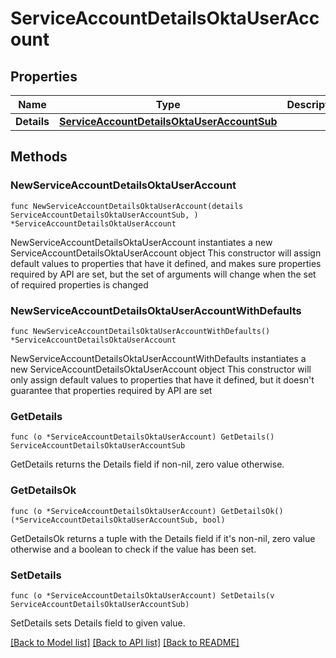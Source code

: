# ServiceAccountDetailsOktaUserAccount

## Properties

Name | Type | Description | Notes
------------ | ------------- | ------------- | -------------
**Details** | [**ServiceAccountDetailsOktaUserAccountSub**](ServiceAccountDetailsOktaUserAccountSub.md) |  | 

## Methods

### NewServiceAccountDetailsOktaUserAccount

`func NewServiceAccountDetailsOktaUserAccount(details ServiceAccountDetailsOktaUserAccountSub, ) *ServiceAccountDetailsOktaUserAccount`

NewServiceAccountDetailsOktaUserAccount instantiates a new ServiceAccountDetailsOktaUserAccount object
This constructor will assign default values to properties that have it defined,
and makes sure properties required by API are set, but the set of arguments
will change when the set of required properties is changed

### NewServiceAccountDetailsOktaUserAccountWithDefaults

`func NewServiceAccountDetailsOktaUserAccountWithDefaults() *ServiceAccountDetailsOktaUserAccount`

NewServiceAccountDetailsOktaUserAccountWithDefaults instantiates a new ServiceAccountDetailsOktaUserAccount object
This constructor will only assign default values to properties that have it defined,
but it doesn't guarantee that properties required by API are set

### GetDetails

`func (o *ServiceAccountDetailsOktaUserAccount) GetDetails() ServiceAccountDetailsOktaUserAccountSub`

GetDetails returns the Details field if non-nil, zero value otherwise.

### GetDetailsOk

`func (o *ServiceAccountDetailsOktaUserAccount) GetDetailsOk() (*ServiceAccountDetailsOktaUserAccountSub, bool)`

GetDetailsOk returns a tuple with the Details field if it's non-nil, zero value otherwise
and a boolean to check if the value has been set.

### SetDetails

`func (o *ServiceAccountDetailsOktaUserAccount) SetDetails(v ServiceAccountDetailsOktaUserAccountSub)`

SetDetails sets Details field to given value.



[[Back to Model list]](../README.md#documentation-for-models) [[Back to API list]](../README.md#documentation-for-api-endpoints) [[Back to README]](../README.md)


